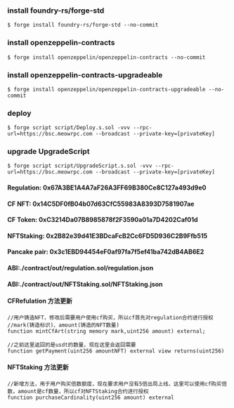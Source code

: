 ### install foundry-rs/forge-std
```shell
$ forge install foundry-rs/forge-std --no-commit
```
### install openzeppelin-contracts
```shell
$ forge install openzeppelin/openzeppelin-contracts --no-commit
```
### install openzeppelin-contracts-upgradeable
```shell
$ forge install openzeppelin/openzeppelin-contracts-upgradeable --no-commit
```

### deploy
```shell
$ forge script script/Deploy.s.sol -vvv --rpc-url=https://bsc.meowrpc.com --broadcast --private-key=[privateKey]
```
### upgrade UpgradeScript

```shell
$ forge script script/UpgradeScript.s.sol -vvv --rpc-url=https://bsc.meowrpc.com --broadcast --private-key=[privateKey]
```



####  Regulation: 0x67A3BE1A4A7aF26A3FF69B380Ce8C127a493d9e0
####  CF NFT: 0x14C5DF0fB04b07d63CfC55983A8393D7581907ae
####  CF Token: 0xC3214Da07B8985878f2F3590a01a7D4202Caf01d
####  NFTStaking: 0x2B82e39d41E3BDcaFcB2Cc6FD5D936C2B9Ffb515

####  Pancake pair: 0x3c1EBD94454eF0af97fa7f5ef41ba742dB4AB6E2



#### ABI:./contract/out/regulation.sol/regulation.json
#### ABI:./contract/out/NFTStaking.sol/NFTStaking.json


<!-- #### cf token test:0x629fF2772E2a0b160CB3Bb3e74Ea507cB7366ebA  测试token请忽略-->


#### CFRefulation 方法更新
```solidity
//用户铸造NFT，修改后需要用户使用cf购买，所以cf首先对regulation合约进行授权
//mark(铸造标识)、amount(铸造的NFT数量)
function mintCfArt(string memory mark,uint256 amount) external;

//之前这里返回的是usdt的数量，现在这里会返回需要
function getPayment(uint256 amountNFT) external view returns(uint256)
```

#### NFTStaking 方法更新
```solidity
//新增方法，用于用户购买倍数额度，现在要求用户没有5倍出局上线，这里可以使用cf购买倍数，amount是cf数量，所以cf对NFTStaking合约进行授权
function purchaseCardinality(uint256 amount) external
```